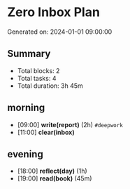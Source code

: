 # Zero Inbox Plan

Generated on: 2024-01-01 09:00:00

## Summary

- Total blocks: 2
- Total tasks: 4
- Total duration: 3h 45m

## morning

- [09:00] **write(report)** (2h) `#deepwork`
- [11:00] **clear(inbox)**

## evening

- [18:00] **reflect(day)** (1h)
- [19:00] **read(book)** (45m)

